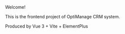 Welcome!

This is the frontend project of OptiManage CRM system.

Produced by Vue 3 + Vite + ElementPlus
